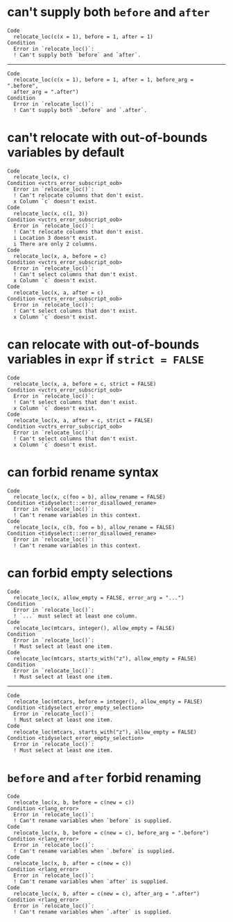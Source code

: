 # can't supply both `before` and `after`

    Code
      relocate_loc(c(x = 1), before = 1, after = 1)
    Condition
      Error in `relocate_loc()`:
      ! Can't supply both `before` and `after`.

---

    Code
      relocate_loc(c(x = 1), before = 1, after = 1, before_arg = ".before",
      after_arg = ".after")
    Condition
      Error in `relocate_loc()`:
      ! Can't supply both `.before` and `.after`.

# can't relocate with out-of-bounds variables by default

    Code
      relocate_loc(x, c)
    Condition <vctrs_error_subscript_oob>
      Error in `relocate_loc()`:
      ! Can't relocate columns that don't exist.
      x Column `c` doesn't exist.
    Code
      relocate_loc(x, c(1, 3))
    Condition <vctrs_error_subscript_oob>
      Error in `relocate_loc()`:
      ! Can't relocate columns that don't exist.
      i Location 3 doesn't exist.
      i There are only 2 columns.
    Code
      relocate_loc(x, a, before = c)
    Condition <vctrs_error_subscript_oob>
      Error in `relocate_loc()`:
      ! Can't select columns that don't exist.
      x Column `c` doesn't exist.
    Code
      relocate_loc(x, a, after = c)
    Condition <vctrs_error_subscript_oob>
      Error in `relocate_loc()`:
      ! Can't select columns that don't exist.
      x Column `c` doesn't exist.

# can relocate with out-of-bounds variables in `expr` if `strict = FALSE`

    Code
      relocate_loc(x, a, before = c, strict = FALSE)
    Condition <vctrs_error_subscript_oob>
      Error in `relocate_loc()`:
      ! Can't select columns that don't exist.
      x Column `c` doesn't exist.
    Code
      relocate_loc(x, a, after = c, strict = FALSE)
    Condition <vctrs_error_subscript_oob>
      Error in `relocate_loc()`:
      ! Can't select columns that don't exist.
      x Column `c` doesn't exist.

# can forbid rename syntax

    Code
      relocate_loc(x, c(foo = b), allow_rename = FALSE)
    Condition <tidyselect:::error_disallowed_rename>
      Error in `relocate_loc()`:
      ! Can't rename variables in this context.
    Code
      relocate_loc(x, c(b, foo = b), allow_rename = FALSE)
    Condition <tidyselect:::error_disallowed_rename>
      Error in `relocate_loc()`:
      ! Can't rename variables in this context.

# can forbid empty selections

    Code
      relocate_loc(x, allow_empty = FALSE, error_arg = "...")
    Condition
      Error in `relocate_loc()`:
      ! `...` must select at least one column.
    Code
      relocate_loc(mtcars, integer(), allow_empty = FALSE)
    Condition
      Error in `relocate_loc()`:
      ! Must select at least one item.
    Code
      relocate_loc(mtcars, starts_with("z"), allow_empty = FALSE)
    Condition
      Error in `relocate_loc()`:
      ! Must select at least one item.

---

    Code
      relocate_loc(mtcars, before = integer(), allow_empty = FALSE)
    Condition <tidyselect_error_empty_selection>
      Error in `relocate_loc()`:
      ! Must select at least one item.
    Code
      relocate_loc(mtcars, starts_with("z"), allow_empty = FALSE)
    Condition <tidyselect_error_empty_selection>
      Error in `relocate_loc()`:
      ! Must select at least one item.

# `before` and `after` forbid renaming

    Code
      relocate_loc(x, b, before = c(new = c))
    Condition <rlang_error>
      Error in `relocate_loc()`:
      ! Can't rename variables when `before` is supplied.
    Code
      relocate_loc(x, b, before = c(new = c), before_arg = ".before")
    Condition <rlang_error>
      Error in `relocate_loc()`:
      ! Can't rename variables when `.before` is supplied.
    Code
      relocate_loc(x, b, after = c(new = c))
    Condition <rlang_error>
      Error in `relocate_loc()`:
      ! Can't rename variables when `after` is supplied.
    Code
      relocate_loc(x, b, after = c(new = c), after_arg = ".after")
    Condition <rlang_error>
      Error in `relocate_loc()`:
      ! Can't rename variables when `.after` is supplied.

